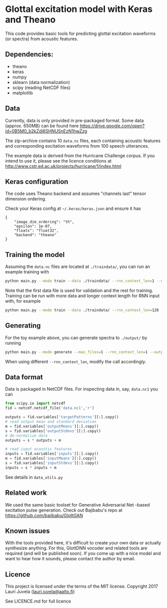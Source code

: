 
# Glottal excitation model with Keras and Theano

This code provides basic tools for predicting glottal excitation waveforms (or spectra) from acoustic features.

## Dependencies:
- theano
- keras
- numpy
- sklearn (data normalization)
- scipy (reading NetCDF files)
- matplotlib

## Data 

Currently, data is only provided in pre-packaged format. 
Some data (approx. 650MB) can be found here
https://drive.google.com/open?id=0B5M0_b2kZdj6SHNUSnEzN1hwZzg

The zip-archive contains 10 `data.nc` files, each containing acoustic features and corresponding excitation waveforms from 100 speech utterances.

The example data is derived from the Hurricane Challenge corpus.
If you intend to use it, please see the licence conditions at 
http://www.cstr.ed.ac.uk/projects/hurricane/1/index.html

## Keras configuration

The code uses Theano backend and assumes "channels last" tensor dimension ordering. 

Check your Keras config at 
`~/.keras/keras.json`
and ensure it has

```
{
    "image_dim_ordering": "th", 
    "epsilon": 1e-07, 
    "floatx": "float32", 
    "backend": "theano"
}
```

## Training the model

Assuming the `data.nc` files are located at `./traindata/`, you can run an example training with

```bash
python main.py --mode train --data ./traindata/ --rnn_context_len=1 --max_files=2
```

Note that the first data file is used for validation and the rest for training. Training can be run with more data and longer context length for RNN input with, for example

```bash
python main.py --mode train --data ./traindata/ --rnn_context_len=128
```
## Generating 

For the toy example above, you can generate spectra to `./output/` by running

```bash
python main.py --mode generate --max_files=1 --rnn_context_len=1 --output=./output/ --testdata=./traindata/
```

When using different `--rnn_context_len`, modify the call accordingly.

## Data format

Data is packaged in NetCDF files. For inspecting data in, say, `data.nc1` you can

```python
from scipy.io import netcdf
fid = netcdf.netcdf_file('data.nc1','r')

outputs = fid.variables['targetPatterns'][:].copy()
# read output mean and standard deviation
m = fid.variables['outputMeans'][:].copy()
s = fid.variables['outputStdevs'][:].copy()
# de-normalize data
outputs = s * outputs + m

# read input acoustic features
inputs = fid.variables['inputs'][:].copy()
m = fid.variables['inputMeans'][:].copy()
s = fid.variables['inputStdevs'][:].copy()
inputs = s * inputs + m
```

See details in `data_utils.py`

## Related work

We used the same basic toolset for Generative Adversarial Net -based excitation pulse generation. 
Check out Bajibabu's repo at https://github.com/bajibabu/GlottGAN

## Known issues

With the tools provided here, it's difficult to create your own data or actually synthesize anything. For this, GlottDNN vocoder and related tools are required (and will be published soon). If you come up with a nice model and want to hear how it sounds, please contact the author by email.

## Licence

This project is licensed under the terms of the MIT license.
Copyright 2017 Lauri Juvela (lauri.juvela@aalto.fi)

See LICENCE.md for full licence